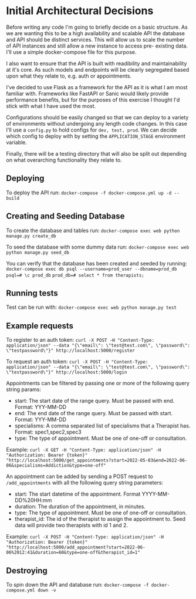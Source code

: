 # Initial Architectural Decisions
Before writing any code I'm going to briefly decide on a basic structure.
As we are wanting this to be a high availability and scalable API the 
database and API should be distinct services. This will allow us to scale
the number of API instances and still allow a new instance to access pre-
existing data. I'll use a simple docker-compose file for this purpose.

I also want to ensure that the API is built with readibility and 
maintainability at it's core. As such models and endpoints will 
be clearly segregated based upon what they relate to, e.g. auth
or appointments.

I've decided to use Flask as a framework for the API as it is 
what I am most familiar with. Frameworks like FastAPI or Sanic
would likely provide performance benefits, but for the purposes
of this exercise I thought I'd stick with what I have used the most.

Configurations should be easily changed so that we can deploy to a
variety of environments without undergoing any length code changes.
In this case I'll use a `config.py` to hold configs for `dev, test, prod`.
We can decide which config to deploy with by setting the `APPLICATION_STAGE`
environment variable.

Finally, there will be a testing directory that will also be split out
depending on what overarching functionality they relate to.

## Deploying
To deploy the API run:
`docker-compose -f docker-compose.yml up -d --build`

## Creating and Seeding Database
To create the database and tables run:
`docker-compose exec web python manage.py create_db`

To seed the database with some dummy data run:
`docker-compose exec web python manage.py seed_db`

You can verify that the database has been created and seeded by running:
`docker-compose exec db psql --username=prod_user --dbname=prod_db`
`psql=# \c prod_db`
`prod_db=# select * from therapists;`

## Running tests
Test can be run with:
`docker-compose exec web python manage.py test`

## Example requests
To register to an auth token:
`curl -X POST -H "Content-Type: application/json" --data "{\"email\": \"test@test.com\", \"password\": \"testpassword\"}" http://localhost:5000/register`

To request an auth token:
`curl -X POST -H "Content-Type: application/json" --data "{\"email\": \"test@test.com\", \"password\": \"testpassword\"}" http://localhost:5000/login`

Appointments can be filtered by passing one or more of the following query string params:
* start: The start date of the range query. Must be passed with end. Format: YYY-MM-DD
* end: The end date of the range query. Must be passed with start. Format: YYY-MM-DD
* specialisms: A comma separated list of specialisms that a Therapist has. Format: spec1,spec2,spec3
* type: The type of appointment. Must be one of one-off or consultation.

Example:
`curl -X GET -H "Content-Type: application/json" -H "Authorization: Bearer {token}" "http://localhost:5000/get_appointments?start=2022-05-03&end=2022-06-06&specialisms=Addiction&type=one-off"`

An appointment can be added by sending a POST request to `/add_appointments` with all the following query string parameters:
* start: The start datetime of the appointment. Format YYYY-MM-DD%20HH:mm
* duration: The duration of the appointment, in minutes.
* type: The type of appointment. Must be one of one-off or consultation.
* therapist_id: The id of the therapist to assign the appointment to. Seed data will provide two therapists with id 1 and 2.

Example:
`curl -X POST -H "Content-Type: application/json" -H "Authorization: Bearer {token}" "http://localhost:5000/add_appointment?start=2022-06-06%2012:41&duration=60&type=one-off&therapist_id=1"`

## Destroying
To spin down the API and database run:
`docker-compose -f docker-compose.yml down -v`


